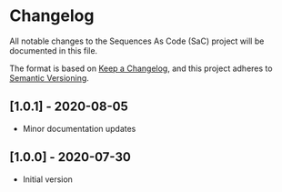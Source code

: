 # Changelog

All notable changes to the Sequences As Code (SaC) project will be documented in this file.

The format is based on [Keep a Changelog](https://keepachangelog.com/en/1.0.0/),
and this project adheres to [Semantic Versioning](https://semver.org/spec/v2.0.0.html).

## [1.0.1] - 2020-08-05

- Minor documentation updates

## [1.0.0] - 2020-07-30

- Initial version
